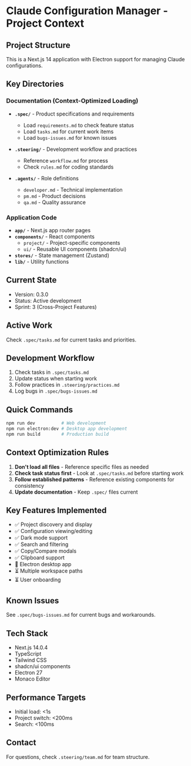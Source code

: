# Claude Configuration Manager - Project Context

## Project Structure
This is a Next.js 14 application with Electron support for managing Claude configurations.

## Key Directories

### Documentation (Context-Optimized Loading)
- **`.spec/`** - Product specifications and requirements
  - Load `requirements.md` to check feature status
  - Load `tasks.md` for current work items
  - Load `bugs-issues.md` for known issues

- **`.steering/`** - Development workflow and practices
  - Reference `workflow.md` for process
  - Check `rules.md` for coding standards

- **`.agents/`** - Role definitions
  - `developer.md` - Technical implementation
  - `pm.md` - Product decisions
  - `qa.md` - Quality assurance

### Application Code
- **`app/`** - Next.js app router pages
- **`components/`** - React components
  - `project/` - Project-specific components
  - `ui/` - Reusable UI components (shadcn/ui)
- **`stores/`** - State management (Zustand)
- **`lib/`** - Utility functions

## Current State
- Version: 0.3.0
- Status: Active development
- Sprint: 3 (Cross-Project Features)

## Active Work
Check `.spec/tasks.md` for current tasks and priorities.

## Development Workflow
1. Check tasks in `.spec/tasks.md`
2. Update status when starting work
3. Follow practices in `.steering/practices.md`
4. Log bugs in `.spec/bugs-issues.md`

## Quick Commands
```bash
npm run dev          # Web development
npm run electron:dev # Desktop app development
npm run build        # Production build
```

## Context Optimization Rules
1. **Don't load all files** - Reference specific files as needed
2. **Check task status first** - Look at `.spec/tasks.md` before starting work
3. **Follow established patterns** - Reference existing components for consistency
4. **Update documentation** - Keep `.spec/` files current

## Key Features Implemented
- ✅ Project discovery and display
- ✅ Configuration viewing/editing
- ✅ Dark mode support
- ✅ Search and filtering
- ✅ Copy/Compare modals
- ✅ Clipboard support
- 🚧 Electron desktop app
- ⏳ Multiple workspace paths
- ⏳ User onboarding

## Known Issues
See `.spec/bugs-issues.md` for current bugs and workarounds.

## Tech Stack
- Next.js 14.0.4
- TypeScript
- Tailwind CSS
- shadcn/ui components
- Electron 27
- Monaco Editor

## Performance Targets
- Initial load: <1s
- Project switch: <200ms
- Search: <100ms

## Contact
For questions, check `.steering/team.md` for team structure.